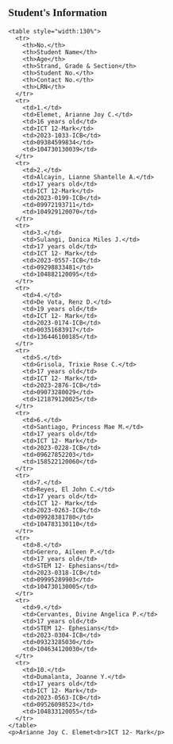 <!DOCTYPE html>
<html>

<head>
  <title>Student's Information</title>
  <style>
    table,
    th,
    td {
      border: 6px;
      border-collapse: collapse;
    }

    td,
    th {
      text-align: left;
      padding: 5px;
    }

    tr:nth-child(even) {
      background-color: lightblue;

    }

    tr:hover {
      background-color: #D6EEEE;
    }

    th:nth-child(even),
    td:nth-child(even) {
      background-color: rgba(150, 212, 212, 0.4);
    }

    th,
    td,
    table {
      border: 2px solid black;
    }
  </style>
</head>

<body>
  <font face="palatino">
    <h2>Student's Information</h2>

    <table style="width:130%">
      <tr>
        <th>No.</th>
        <th>Student Name</th>
        <th>Age</th>
        <th>Strand, Grade & Section</th>
        <th>Student No.</th>
        <th>Contact No.</th>
        <th>LRN</th>
      </tr>
      <tr>
        <td>1.</td>
        <td>Elemet, Arianne Joy C.</td>
        <td>16 years old</td>
        <td>ICT 12-Mark</td>
        <td>2023-1033-ICB</td>
        <td>09384599834</td>
        <td>104730130039</td>
      </tr>
      <tr>
        <td>2.</td>
        <td>Alcayin, Lianne Shantelle A.</td>
        <td>17 years old</td>
        <td>ICT 12-Mark</td>
        <td>2023-0199-ICB</td>
        <td>09972193711</td>
        <td>104929120070</td>
      </tr>
      <tr>
        <td>3.</td>
        <td>Sulangi, Danica Miles J.</td>
        <td>17 years old</td>
        <td>ICT 12- Mark</td>
        <td>2023-0557-ICB</td>
        <td>09298833481</td>
        <td>104882120095</td>
      </tr>
      <tr>
        <td>4.</td>
        <td>De Vota, Renz D.</td>
        <td>19 years old</td>
        <td>ICT 12- Mark</td>
        <td>2023-0174-ICB</td>
        <td>00351683917</td>
        <td>136446100185</td>
      </tr>
      <tr>
        <td>5.</td>
        <td>Grisola, Trixie Rose C.</td>
        <td>17 years old</td>
        <td>ICT 12- Mark</td>
        <td>2023-2876-ICB</td>
        <td>09073280029</td>
        <td>121879120025</td>
      </tr>
      <tr>
        <td>6.</td>
        <td>Santiago, Princess Mae M.</td>
        <td>17 years old</td>
        <td>ICT 12- Mark</td>
        <td>2023-0228-ICB</td>
        <td>09627852203</td>
        <td>158522120060</td>
      </tr>
      <tr>
        <td>7.</td>
        <td>Reyes, El John C.</td>
        <td>17 years old</td>
        <td>ICT 12- Mark</td>
        <td>2023-0263-ICB</td>
        <td>09928381780</td>
        <td>104783130110</td>
      </tr>
      <tr>
        <td>8.</td>
        <td>Gerero, Aileen P.</td>
        <td>17 years old</td>
        <td>STEM 12- Ephesians</td>
        <td>2023-0318-ICB</td>
        <td>09995289903</td>
        <td>104730130005</td>
      </tr>
      <tr>
        <td>9.</td>
        <td>Cervantes, Divine Angelica P.</td>
        <td>17 years old</td>
        <td>STEM 12- Ephesians</td>
        <td>2023-0304-ICB</td>
        <td>09323285030</td>
        <td>104634120030</td>
      </tr>
      <tr>
        <td>10.</td>
        <td>Dumalanta, Joanne Y.</td>
        <td>17 years old</td>
        <td>ICT 12- Mark</td>
        <td>2023-0563-ICB</td>
        <td>09526098523</td>
        <td>104833120055</td>
      </tr>
    </table>
    <p>Arianne Joy C. Elemet<br>ICT 12- Mark</p>
  </font>
</body>

</html>
